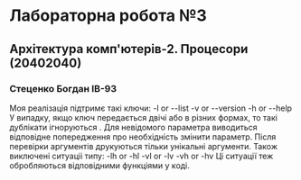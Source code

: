 # Лабораторна робота №3 
## Архітектура комп'ютерів-2. Процесори (20402040)
### Стеценко Богдан ІВ-93
Моя реалізація підтримє такі ключи:
  -l or --list
  -v or --version
  -h or --help
У випадку, якщо ключ передається двічі або в різних формах, то такі дублікати ігноруються .
Для невідомого параметра виводиться відповідне попередження про необхідність змінити параметр.
Після перевірки аргументів друкуються тільки унікальні аргументи.
Також виключені ситуаціі типу:
  -lh or -hl
  -vl or -lv
  -vh or -hv
Ці ситуації теж обробляються відповідними функціями у коді.
